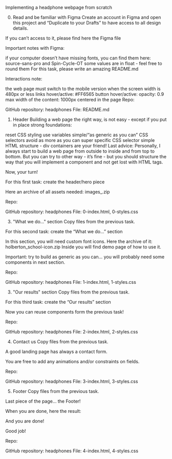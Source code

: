 Implementing a headphone webpage from scratch

0. Read and be familiar with Figma
Create an account in Figma and open this project and “Duplicate to your Drafts” to have access to all design details.

If you can’t access to it, please find here the Figma file



Important notes with Figma:

if your computer doesn’t have missing fonts, you can find them here: source-sans-pro and Spin-Cycle-OT
some values are in float - feel free to round them
For this task, please write an amazing README.md

Interactions note:

the web page must switch to the mobile version when the screen width is 480px or less
links hover/active: #FF6565
button hover/active: opacity: 0.9
max width of the content: 1000px centered in the page
Repo:

GitHub repository: headphones
File: README.md

1. Header
Building a web page the right way, is not easy - except if you put in place strong foundations:

reset CSS styling
use variables
simple/“as generic as you can” CSS selectors
avoid as more as you can super specific CSS selector
simple HTML structure - div containers are your friend!
Last advice: Personally, I always start to build a web page from outside to inside and from top to bottom. But you can try to other way - it’s fine - but you should structure the way that you will implement a component and not get lost with HTML tags.

Now, your turn!

For this first task: create the header/hero piece

Here an archive of all assets needed: images_.zip

Repo:

GitHub repository: headphones
File: 0-index.html, 0-styles.css

3. "What we do..." section
Copy files from the previous task.

For this second task: create the “What we do…” section

In this section, you will need custom font icons. Here the archive of it: holberton_school-icon.zip Inside you will find demo page of how to use it.

Important: try to build as generic as you can… you will probably need some components in next section.

Repo:

GitHub repository: headphones
File: 1-index.html, 1-styles.css


3.  "Our results" section
Copy files from the previous task.

For this third task: create the “Our results” section

Now you can reuse components form the previous task!

Repo:

GitHub repository: headphones
File: 2-index.html, 2-styles.css

4.  Contact us
Copy files from the previous task.

A good landing page has always a contact form.

You are free to add any animations and/or constraints on fields.

Repo:

GitHub repository: headphones
File: 3-index.html, 3-styles.css

5.  Footer
Copy files from the previous task.

Last piece of the page… the Footer!

When you are done, here the result:

And you are done!

Good job!

Repo:

GitHub repository: headphones
File: 4-index.html, 4-styles.css
